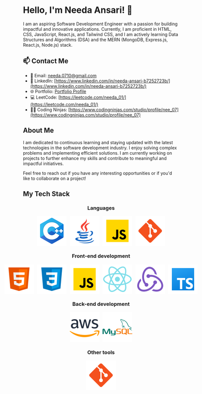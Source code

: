 # Hello, I'm Needa Ansari! 👋

I am an aspiring Software Development Engineer with a passion for building impactful and innovative applications. Currently, I am proficient in HTML, CSS, JavaScript, React.js, and Tailwind CSS, and I am actively learning Data Structures and Algorithms (DSA) and the MERN (MongoDB, Express.js, React.js, Node.js) stack.

## 📫 Contact Me
- 📧 Email: needa.0710@gmail.com
- 💼 LinkedIn: [https://www.linkedin.com/in/needa-ansari-b7252723b/](https://www.linkedin.com/in/needa-ansari-b7252723b/)
- 🌐 Portfolio: [Portfolio Profile](https://your-portfolio-url.com)
- 💻 LeetCode: [https://leetcode.com/needa_01/](https://leetcode.com/needa_01/)
- 🐱‍👤 Coding Ninjas: [https://www.codingninjas.com/studio/profile/nee_07](https://www.codingninjas.com/studio/profile/nee_07)

## About Me
I am dedicated to continuous learning and staying updated with the latest technologies in the software development industry. I enjoy solving complex problems and implementing efficient solutions. I am currently working on projects to further enhance my skills and contribute to meaningful and impactful initiatives.

Feel free to reach out if you have any interesting opportunities or if you'd like to collaborate on a project!

## My Tech Stack
<div align="center">
  <h3>Languages</h3>
   <div style="display: flex; justify-content: center;">
    <img src="https://github.com/needa01/needa01/blob/main/Tools/icons8-c.svg" alt="C++" style="margin-right: 10px;">
    <img src="https://github.com/needa01/needa01/blob/main/Tools/icons8-java.svg" alt="Java" style="margin-right: 10px;">
    <img src="https://github.com/needa01/needa01/blob/main/Tools/icons8-javascript.svg" alt="Javascript" style="margin-right: 10px;">
    <img src="https://github.com/needa01/needa01/blob/main/Tools/icons8-git.svg" alt="Git">
  </div>

  <h3>Front-end development</h3>
  <div style="display: flex; justify-content: center;">
    <img src="https://github.com/needa01/needa01/blob/main/Tools/icons8-html.svg" alt="HTML" style="margin-right: 10px;">
    <img src="https://github.com/needa01/needa01/blob/main/Tools/icons8-css.svg" alt="CSS" style="margin-right: 10px;">
    <img src="https://github.com/needa01/needa01/blob/main/Tools/icons8-javascript.svg" alt="JavaScript" style="margin-right: 10px;">
    <img src="https://github.com/needa01/needa01/blob/main/Tools/icons8-react.svg" alt="ReactJS" style="margin-right: 10px;">
    <img src="https://github.com/needa01/needa01/blob/main/Tools/icons8-redux.svg" alt="Redux" style="margin-right: 10px;">
    <img src="https://github.com/needa01/needa01/blob/main/Tools/icons8-typescript.svg" alt="TypeScript">
  </div>

  <h3>Back-end development</h3>
  <div style="display: flex; justify-content: center;">
    <img src="https://github.com/needa01/needa01/blob/main/Tools/icons8-amazon-web-services.svg" alt="AWS" style="margin-right: 10px;">
    <img src="https://github.com/needa01/needa01/blob/main/Tools/icons8-mysql.svg" alt="MySQL" >
  </div>

  <h3>Other tools</h3>
  <div style="display: flex; justify-content: center;">
    <img src="https://github.com/needa01/needa01/blob/main/Tools/icons8-git.svg" alt="Git">
  </div> 
</div>
<br/>  
